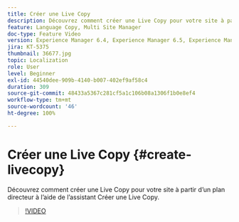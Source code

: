 ```yaml
---
title: Créer une Live Copy
description: Découvrez comment créer une Live Copy pour votre site à partir d’un plan directeur à l’aide de l’assistant Créer une Live Copy.
feature: Language Copy, Multi Site Manager
doc-type: Feature Video
version: Experience Manager 6.4, Experience Manager 6.5, Experience Manager as a Cloud Service
jira: KT-5375
thumbnail: 36677.jpg
topic: Localization
role: User
level: Beginner
exl-id: 44540dee-909b-4140-b007-402ef9af58c4
duration: 309
source-git-commit: 48433a5367c281cf5a1c106b08a1306f1b0e8ef4
workflow-type: tm+mt
source-wordcount: '46'
ht-degree: 100%

---
```


# Créer une Live Copy {#create-livecopy}

Découvrez comment créer une Live Copy pour votre site à partir d’un plan directeur à l’aide de l’assistant Créer une Live Copy.

>[!VIDEO](https://video.tv.adobe.com/v/36677?quality=12&learn=on)
